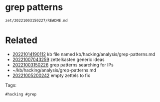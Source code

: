 # grep patterns

` zet/20221003150227/README.md `

# Related

- [20221014190112](/zet/20221014190112/README.md) kb file named kb/hacking/analysis/grep-patterns.md
- [20221007043259](/zet/20221007043259/README.md) zettelkasten generic ideas
- [20221003150226](/zet/20221003150226/README.md) grep patterns searching for IPs
- ~/kb/hacking/analysis/grep-patterns.md
- [20221005200242](/zet/20221005200242/README.md) empty zettels to fix

Tags:

    #hacking #grep 
